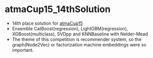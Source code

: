 # atmaCup15_14thSolution

- 14th place solution for [atmaCup15](https://www.guruguru.science/competitions/21)
- Ensemble CatBoost(regression), LightGBM(regression), XGBoost(multiclass), SVDpp and KNNBaseline with Nelder-Mead
- The theme of this competition is recommender system, so the graph(Node2Vec) or factorization machine embeddings were so important.
